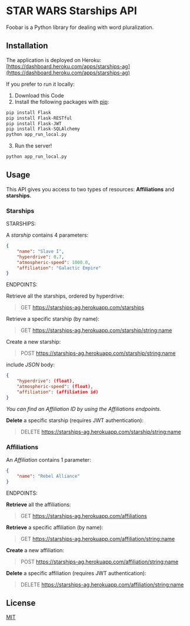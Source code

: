 # STAR WARS Starships API

Foobar is a Python library for dealing with word pluralization.

## Installation

The application is deployed on Heroku:
[https://dashboard.heroku.com/apps/starships-ag](https://dashboard.heroku.com/apps/starships-ag)

If you prefer to run it locally:

1. Download this Code
2. Install the following packages with [pip](https://pip.pypa.io/en/stable/):

```bash
pip install Flask
pip install Flask-RESTful
pip install Flask-JWT
pip install Flask-SQLAlchemy
python app_run_local.py
```

3. Run the server!

```bash
python app_run_local.py
```


## Usage

This API gives you access to two types of resources: **Affiliations** and **starships**.

### Starships

STARSHIPS:

A *starship* contains 4 parameters:
```json
{
    "name": "Slave I",
    "hyperdrive": 0.7,
    "atmospheric-speed": 1000.0,
    "affiliation": "Galactic Empire"
}
```
ENDPOINTS:

Retrieve all the starships, ordered by hyperdrive:
> GET https://starships-ag.herokuapp.com/starships

Retrieve a specific starship (by name):
> GET https://starships-ag.herokuapp.com/starship/<string:name>

Create a new starship:
> POST https://starships-ag.herokuapp.com/starship/<string:name>

include *JSON* body:


```json
{    
    "hyperdrive": (float),
    "atmospheric-speed": (float),
    "affiliation": (affiliation id)
}
```
*You can find an Affiliation ID by using the Affiliations endpoints.*

**Delete** a specific starship (requires JWT authentication):
> DELETE https://starships-ag.herokuapp.com/starship/<string:name>

### Affiliations

An *Affiliation* contains 1 parameter:
```json
{
    "name": "Rebel Alliance"
}
```
ENDPOINTS:

**Retrieve** all the affiliations:
> GET https://starships-ag.herokuapp.com/affiliations

**Retrieve** a specific affiliation (by name):
> GET https://starships-ag.herokuapp.com/affiliation/<string:name>

**Create** a new affiliation:
> POST https://starships-ag.herokuapp.com/affiliation/<string:name>

**Delete** a specific affiliation (requires JWT authentication):
> DELETE https://starships-ag.herokuapp.com/affiliation/<string:name>


## License
[MIT](https://choosealicense.com/licenses/mit/)
